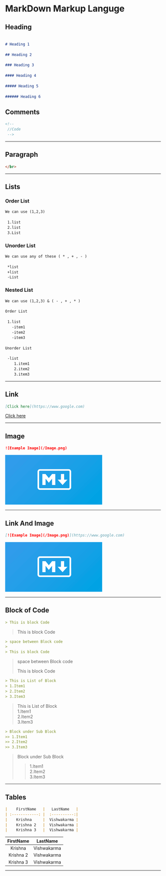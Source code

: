 # MarkDown Markup Languge  
## Heading  
```md

# Heading 1

## Heading 2  
  
### Heading 3  

#### Heading 4  

##### Heading 5  

###### Heading 6  
```
## Comments  
```md
<!--  
 //Code
 -->  
```
___

## Paragraph  
```md  
</br>
```  
___
## Lists  
### Order List
```md  
We can use (1,2,3)

 1.list
 2.list
 3.List  

```

### Unorder List
```md  
We can use any of these ( * , + , - )

 *list
 +list
 -List  

```
### Nested List
```md  
We can use (1,2,3) & ( - , + , * )

Order List
 
 1.list
   -item1
   -item2
   -item3  

Unorder List
 
 -list
    1.item1
    2.item2
    3.item3

```

___  
## Link
```md  
[Click here](https://www.google.com)
```
[Click here](https://www.google.com)

___  
## Image
```md  
![Example Image](/Image.png)
```
![Example Image](/Image.png)

___  
## Link And Image
```md  
[![Example Image](/Image.png)](https://www.google.com)
```
[![Example Image](/Image.png)](https://www.google.com)

___
## Block of Code
```md  
> This is block Code
```
> This is block Code
```md  
> space between Block code
>                   
> This is block Code
```
> space between Block code
> 
> This is block Code

```md  
> This is List of Block
> 1.Item1                  
> 2.Item2                  
> 3.Item3                  
```
> This is List of Block  
> 1.Item1                  
> 2.Item2                  
> 3.Item3  
```md  
> Block under Sub Block    
>> 1.Item1                  
>> 2.Item2                  
>> 3.Item3                  
```
> Block under Sub Block  
>>1.Item1                  
> 2.Item2                  
> 3.Item3  
___
  
  ## Tables  

```md
|    FirstName   |   LastName   |  
| :------------: |  :----------:|  
|    Krishna     |  Vishwakarma |  
|    Krishna 2   |  Vishwakarma |  
|    Krishna 3   |  Vishwakarma |  

```
|    FirstName   |   LastName   |  
|:--------------:|:------------:|  
|    Krishna     |  Vishwakarma |  
|    Krishna 2   |  Vishwakarma |  
|    Krishna 3   |  Vishwakarma |  
___